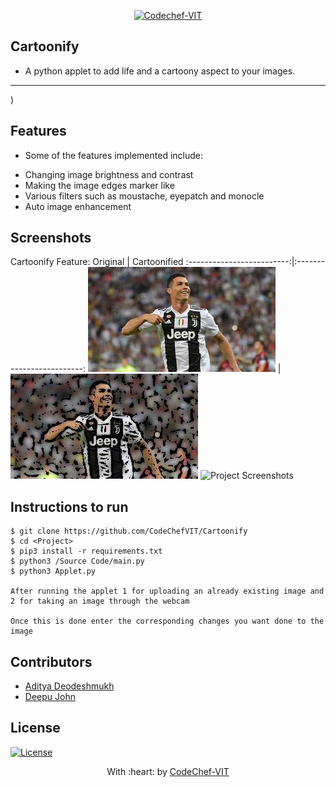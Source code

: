 <p align="center"><a href="https://www.codechefvit.com" target="_blank"><img src="https://s3.amazonaws.com/codechef_shared/sites/all/themes/abessive/logo-3.png" title="CodeChef-VIT" alt="Codechef-VIT"></a>
</p>

## Cartoonify
- A python applet to add life and a cartoony aspect to your images.
---
)

## Features
- Some of the features implemented include:
* Changing image brightness and contrast
* Making the image edges marker like
* Various filters such as moustache, eyepatch and monocle
* Auto image enhancement

## Screenshots
Cartoonify Feature:
Original            |  Cartoonified
:-------------------------:|:-------------------------:
![](https://github.com/AdityaDeodeshmukh/Cartoonify/blob/master/cristiano.jpg)  |  ![](https://github.com/AdityaDeodeshmukh/Cartoonify/blob/master/Cartoon_Image.jpg)
<img src="https://github.com/akshatvg/common-entry-test/raw/master/static/img/header.png" alt="Project Screenshots">

## Instructions to run
```
$ git clone https://github.com/CodeChefVIT/Cartoonify
$ cd <Project>
$ pip3 install -r requirements.txt
$ python3 /Source Code/main.py
$ python3 Applet.py

After running the applet 1 for uploading an already existing image and 2 for taking an image through the webcam

Once this is done enter the corresponding changes you want done to the image
```

## Contributors
- <a href="https://github.com/AdityaDeodeshmukh">Aditya Deodeshmukh</a>
- <a href="https://github.com/deeppss">Deepu John</a>

## License
[![License](http://img.shields.io/:license-mit-blue.svg?style=flat-square)](http://badges.mit-license.org)

<p align="center">
	With :heart: by <a href="https://www.codechefvit.com" target="_blank">CodeChef-VIT</a>
</p>

